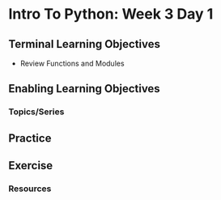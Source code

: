 # Intro To Python: Week 3 Day 1

## Terminal Learning Objectives
- Review Functions and Modules


## Enabling Learning Objectives



### Topics/Series


## Practice

## Exercise

### Resources
